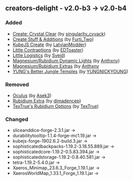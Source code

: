 ## creators-delight - v2.0-b3 -> v2.0-b4

### Added

* [Create: Crystal Clear](https://www.curseforge.com/minecraft/mc-mods/create-crystal-clear) (by [singularity_cyvack](https://legacy.curseforge.com/members/singularity_cyvack/projects))
* [Create Stuff & Additions](https://www.curseforge.com/minecraft/mc-mods/create-stuff-additions) (by [Furti_Two](https://legacy.curseforge.com/members/Furti_Two/projects))
* [KubeJS Create](https://www.curseforge.com/minecraft/mc-mods/kubejs-create) (by [LatvianModder](https://legacy.curseforge.com/members/LatvianModder/projects))
* [Little Contraptions](https://www.curseforge.com/minecraft/mc-mods/little-contraptions) (by [EDToaster](https://legacy.curseforge.com/members/EDToaster/projects))
* [Little Logistics](https://www.curseforge.com/minecraft/mc-mods/little-logistics) (by [Sveid](https://legacy.curseforge.com/members/Sveid/projects))
* [Magnesium/Rubidium Dynamic Lights](https://www.curseforge.com/minecraft/mc-mods/dynamiclights-reforged) (by [Anthxny](https://legacy.curseforge.com/members/Anthxny/projects))
* [Magnesium/Rubidium Extras](https://www.curseforge.com/minecraft/mc-mods/magnesium-extras) (by [Anthxny](https://legacy.curseforge.com/members/Anthxny/projects)
* [YUNG's Better Jungle Temples](https://www.curseforge.com/minecraft/mc-mods/yungs-better-jungle-temples) (by [YUNGNICKYOUNG](https://legacy.curseforge.com/members/YUNGNICKYOUNG/projects))

### Removed 

* [Oculus](https://curseforge.com/minecraft/mc-mods/oculus) (by [Asek3](https://legacy.curseforge.com/members/Asek3/projects))
* [Rubidium Extra](https://curseforge.com/minecraft/mc-mods/rubidium-extra) (by [dimadencep](https://legacy.curseforge.com/members/dimadencep/projects))
* [TexTrue's Rubidium Options](https://curseforge.com/minecraft/mc-mods/textrues-rubidium-options) (by [TexTrue](https://www.curseforge.com/minecraft/mc-mods/textrues-rubidium-options))

### Changed

* sliceanddice-forge-2.3.1.jar -> 
* durabilitytooltip-1.1.4-forge-mc1.19.jar -> 
* kubejs-forge-1902.6.2-build.3.jar -> 
* sophisticatedbackpacks-1.19.2-3.18.55.889.jar -> 
* sophisticatedcore-1.19.2-0.5.83.394.jar -> 
* sophisticatedstorage-1.19.2-0.8.40.581.jar -> 
* tetra-1.19.2-5.4.0.jar -> 
* Xaeros_Minimap_23.6.3_Forge_1.19.1.jar -> 
* XaerosWorldMap_1.33.1_Forge_1.19.1.jar -> 